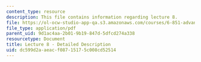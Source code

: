 ```yaml
---
content_type: resource
description: This file contains information regarding lecture 8.
file: https://ol-ocw-studio-app-qa.s3.amazonaws.com/courses/6-851-advanced-data-structures-spring-2012/dc599d2aaeacf08715175c008cd52514_MIT6_851S12_Lecture8.pdf
file_type: application/pdf
parent_uid: 9d1ac4aa-2b01-9b19-847d-5dfcd274a338
resourcetype: Document
title: Lecture 8 - Detailed Description
uid: dc599d2a-aeac-f087-1517-5c008cd52514
---
```


